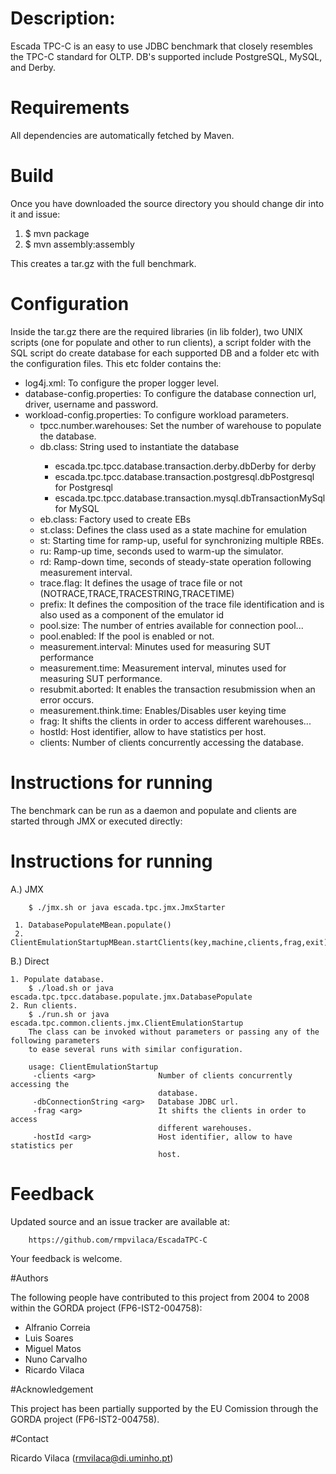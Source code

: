 # Description:

Escada TPC-C is an easy to use JDBC benchmark that closely resembles the TPC-C standard for OLTP.
DB's supported include PostgreSQL, MySQL, and Derby.

# Requirements

All dependencies are automatically fetched by Maven.

# Build

Once you have downloaded the source directory you should change dir into it and issue:

1. $ mvn package
2. $ mvn assembly:assembly

This creates a tar.gz with the full benchmark.

# Configuration

Inside the tar.gz there are the required libraries (in lib folder),
two UNIX scripts (one for populate and other to run clients), a script folder
with the SQL script do create database for each supported DB and a folder etc with the configuration files.
This etc folder contains the:

- log4j.xml: To configure the proper logger level.
- database-config.properties: To configure the database connection url, driver, username
 and password.
- workload-config.properties: To configure workload parameters.
    - tpcc.number.warehouses: Set the number of warehouse to populate the database.
    - db.class: String <class> used to instantiate the database
        - escada.tpc.tpcc.database.transaction.derby.dbDerby for derby
        - escada.tpc.tpcc.database.transaction.postgresql.dbPostgresql for Postgresql
        - escada.tpc.tpcc.database.transaction.mysql.dbTransactionMySql for MySQL
    - eb.class: Factory <class> used to create EBs
    - st.class: Defines the class used as a state machine for emulation
    - st: Starting time for ramp-up, useful for synchronizing multiple RBEs.
    - ru: Ramp-up time, seconds used to warm-up the simulator.
    - rd: Ramp-down time, seconds of steady-state operation following measurement interval.
    - trace.flag: It defines the usage of trace file or not (NOTRACE,TRACE,TRACESTRING,TRACETIME)
    - prefix: It defines the composition of the trace file identification and is also used as a component of the emulator id
    - pool.size: The number of entries available for connection pool...
    - pool.enabled: If the pool is enabled or not.
    - measurement.interval: Minutes used for measuring SUT performance
    - measurement.time: Measurement interval, minutes used for measuring SUT performance.
    - resubmit.aborted: It enables the transaction resubmission when an error occurs.
    - measurement.think.time: Enables/Disables user keying time
    - frag: It shifts the clients in order to access different warehouses...
    - hostId: Host identifier, allow to have statistics per host.
    - clients: Number of clients concurrently accessing the database.


# Instructions for running

The benchmark can be run as a daemon and populate and
clients are started through JMX or executed directly:

# Instructions for running

 A.) JMX

        $ ./jmx.sh or java escada.tpc.jmx.JmxStarter

     1. DatabasePopulateMBean.populate()
     2. ClientEmulationStartupMBean.startClients(key,machine,clients,frag,exit);
 B.) Direct

    1. Populate database.
        $ ./load.sh or java escada.tpc.tpcc.database.populate.jmx.DatabasePopulate
    2. Run clients.
        $ ./run.sh or java escada.tpc.common.clients.jmx.ClientEmulationStartup
        The class can be invoked without parameters or passing any of the following parameters
        to ease several runs with similar configuration.

        usage: ClientEmulationStartup
         -clients <arg>              Number of clients concurrently accessing the
                                     database.
         -dbConnectionString <arg>   Database JDBC url.
         -frag <arg>                 It shifts the clients in order to access
                                     different warehouses.
         -hostId <arg>               Host identifier, allow to have statistics per
                                     host.

# Feedback

Updated source and an issue tracker are available at:

        https://github.com/rmpvilaca/EscadaTPC-C

Your feedback is welcome.

#Authors

The following people have contributed to this project from 2004 to 2008 within the GORDA project (FP6-IST2-004758):
 - Alfranio Correia
 - Luis Soares
 - Miguel Matos
 - Nuno Carvalho
 - Ricardo Vilaca

#Acknowledgement

This project has been partially supported by the EU Comission through the GORDA project (FP6-IST2-004758).

#Contact

Ricardo Vilaca (<rmvilaca@di.uminho.pt>)


